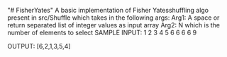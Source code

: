 "# FisherYates" 
A basic implementation of Fisher Yatesshuffling algo present in src/Shuffle which takes in the following args:
Arg1: A space or return separated list of integer values as input array
Arg2: N which is the number of elements to select
SAMPLE INPUT:
1 2 3 4 5 6 6 6 6
9

OUTPUT:
[6,2,1,3,5,4]

